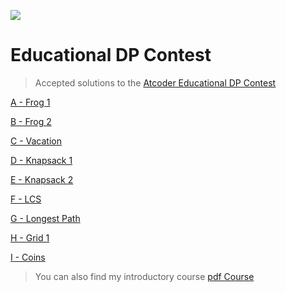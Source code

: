![](https://img.atcoder.jp/assets/logo.png)
# Educational DP Contest

> Accepted solutions to the [Atcoder Educational DP Contest](https://atcoder.jp/contests/dp/tasks)

[A - Frog 1](A%20-%20Frog%201.cpp)

[B - Frog 2](B%20-%20Frog%202.cpp)

[C - Vacation](C%20-%20Vacation.cpp)

[D - Knapsack 1](D%20-%20Knapsack%201.cpp)

[E - Knapsack 2](E%20-%20Knapsack%202.cpp)

[F - LCS](F%20-%20LCS.cpp)

[G - Longest Path](G%20-%20Longest%20Path.cpp)

[H - Grid 1](H%20-%20Grid%201.cpp)

[I - Coins](I%20-%20Coins.cpp)

> You can also find my introductory course 
[pdf Course](https://github.com/Awsgandouz/Atcoder-Educational-DP-Contest/blob/main/Dynamic%20Programming%20%20Aws%20Ben%20Gandouz.pdf)
